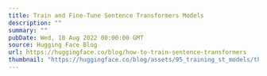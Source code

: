 ```yaml
---
title: Train and Fine-Tune Sentence Transformers Models
description: ""
summary: ""
pubDate: Wed, 10 Aug 2022 00:00:00 GMT
source: Hugging Face Blog
url: https://huggingface.co/blog/how-to-train-sentence-transformers
thumbnail: "https://huggingface.co/blog/assets/95_training_st_models/thumbnail.png"
---
```


